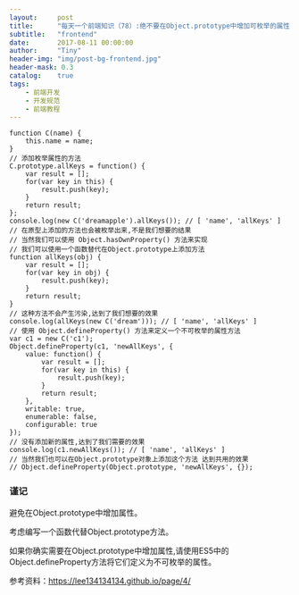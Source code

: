 ```yaml
---
layout:     post
title:      "每天一个前端知识（78）:绝不要在Object.prototype中增加可枚举的属性"
subtitle:   "frontend"
date:       2017-08-11 00:00:00
author:     "Tiny"
header-img: "img/post-bg-frontend.jpg"
header-mask: 0.3
catalog:    true
tags:
    - 前端开发
    - 开发规范
    - 前端教程
---
```


    function C(name) {
        this.name = name;
    }
    // 添加枚举属性的方法
    C.prototype.allKeys = function() {
        var result = [];
        for(var key in this) {
            result.push(key);
        }
        return result;
    };
    console.log(new C('dreamapple').allKeys()); // [ 'name', 'allKeys' ]
    // 在原型上添加的方法也会被枚举出来,不是我们想要的结果
    // 当然我们可以使用 Object.hasOwnProperty() 方法来实现
    // 我们可以使用一个函数替代在Object.prototype上添加方法
    function allKeys(obj) {
        var result = [];
        for(var key in obj) {
            result.push(key);
        }
        return result;
    }
    // 这种方法不会产生污染,达到了我们想要的效果
    console.log(allKeys(new C('dream'))); // [ 'name', 'allKeys' ]
    // 使用 Object.defineProperty() 方法来定义一个不可枚举的属性方法
    var c1 = new C('c1');
    Object.defineProperty(c1, 'newAllKeys', {
        value: function() {
            var result = [];
            for(var key in this) {
                result.push(key);
            }
            return result;
        },
        writable: true,
        enumerable: false,
        configurable: true
    });
    // 没有添加新的属性,达到了我们需要的效果
    console.log(c1.newAllKeys()); // [ 'name', 'allKeys' ]
    // 当然我们也可以在Object.prototype对象上添加这个方法 达到共用的效果
    // Object.defineProperty(Object.prototype, 'newAllKeys', {});

### 谨记

避免在Object.prototype中增加属性。

考虑编写一个函数代替Object.prototype方法。

如果你确实需要在Object.prototype中增加属性,请使用ES5中的Object.defineProperty方法将它们定义为不可枚举的属性。

参考资料：https://lee134134134.github.io/page/4/




